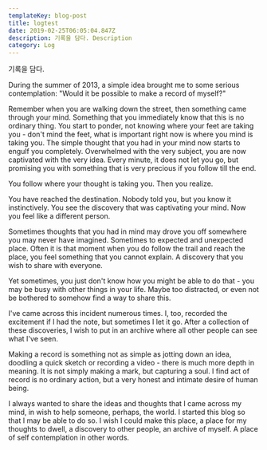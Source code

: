 ```yaml
---
templateKey: blog-post
title: logtest
date: 2019-02-25T06:05:04.847Z
description: 기록을 담다. Description
category: Log
---
```

기록을 담다.

During the summer of 2013, a simple idea brought me to some serious contemplation: "Would it be possible to make a record of myself?"

 

Remember when you are walking down the street, then something came through your mind. Something that you immediately know that this is no ordinary thing. You start to ponder, not knowing where your feet are taking you - don't mind the feet, what is important right now is where you mind is taking you. The simple thought that you had in your mind now starts to engulf you completely. Overwhelmed with the very subject, you are now captivated with the very idea. Every minute, it does not let you go, but promising you with something that is very precious if you follow till the end.

You follow where your thought is taking you. Then you realize.

You have reached the destination. Nobody told you, but you know it instinctively. You see the discovery that was captivating your mind. Now you feel like a different person. 

 

Sometimes thoughts that you had in mind may drove you off somewhere you may never have imagined. Sometimes to expected and unexpected place. Often it is that moment when you do follow the trail and reach the place, you feel something that you cannot explain. A discovery that you wish to share with everyone. 

Yet sometimes, you just don't know how you might be able to do that - you may be busy with other things in your life. Maybe too distracted, or even not be bothered to somehow find a way to share this.

I've came across this incident numerous times. I, too, recorded the excitement if I had the note, but sometimes I let it go. After a collection of these discoveries, I wish to put in an archive where all other people can see what I've seen.

Making a record is something not as simple as jotting down an idea, doodling a quick sketch or recording a video - there is much more depth in meaning. It is not simply making a mark, but capturing a soul. I find act of record is no ordinary action, but a very honest and intimate desire of human being.

I always wanted to share the ideas and thoughts that I came across my mind, in wish to help someone, perhaps, the world. I started this blog so that I may be able to do so. I wish I could make this place, a place for my thoughts to dwell, a discovery to other people, an archive of myself. A place of self contemplation in other words.